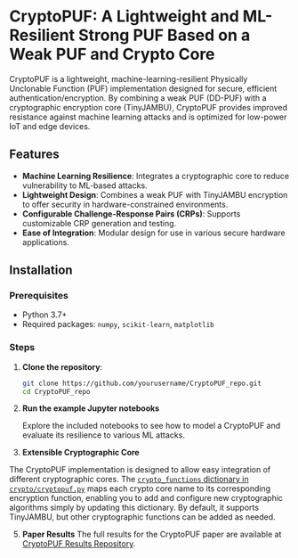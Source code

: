 # CryptoPUF: A Lightweight and ML-Resilient Strong PUF Based on a Weak PUF and Crypto Core

CryptoPUF is a lightweight, machine-learning-resilient Physically Unclonable Function (PUF) implementation designed for secure, efficient authentication/encryption. By combining a weak PUF (DD-PUF) with a cryptographic encryption core (TinyJAMBU), CryptoPUF provides improved resistance against machine learning attacks and is optimized for low-power IoT and edge devices.

## Features
- **Machine Learning Resilience**: Integrates a cryptographic core to reduce vulnerability to ML-based attacks.
- **Lightweight Design**: Combines a weak PUF with TinyJAMBU encryption to offer security in hardware-constrained environments.
- **Configurable Challenge-Response Pairs (CRPs)**: Supports customizable CRP generation and testing.
- **Ease of Integration**: Modular design for use in various secure hardware applications.

## Installation

### Prerequisites
- Python 3.7+
- Required packages: `numpy`, `scikit-learn`, `matplotlib`

### Steps

1. **Clone the repository**:
   ```bash
   git clone https://github.com/yourusername/CryptoPUF_repo.git
   cd CryptoPUF_repo
2. **Run the example Jupyter notebooks**

   Explore the included notebooks to see how to model a CryptoPUF and evaluate its resilience to various ML attacks.
   
4. **Extensible Cryptographic Core**

The CryptoPUF implementation is designed to allow easy integration of different cryptographic cores. The [`crypto_functions` dictionary in `crypto/cryptopuf.py`](https://github.com/YiminGao0113/CryptoPUF_repo/blob/main/crypto/cryptopuf.py) maps each crypto core name to its corresponding encryption function, enabling you to add and configure new cryptographic algorithms simply by updating this dictionary. By default, it supports TinyJAMBU, but other cryptographic functions can be added as needed.


5. **Paper Results**
    The full results for the CryptoPUF paper are available at [CryptoPUF Results Repository](https://github.com/YiminGao0113/CryptoPUF_results).
